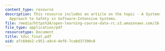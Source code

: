 ```yaml
---
content_type: resource
description: This resource includes an article on the topic - A Systems-Theoretic
  Approach to Safety in Software-Intensive Systems.
file: /media/https%3A/open-learning-course-data-rc.s3.amazonaws.com/16-355j-software-engineering-concepts-fall-2005/afc60de2c951a9c44ef67ca8d37390c8_tdsc_final.pdf
file_type: application/pdf
resourcetype: Document
title: tdsc_final.pdf
uid: afc60de2-c951-a9c4-4ef6-7ca8d37390c8
---
```

